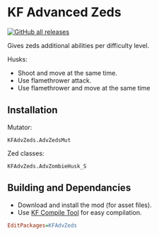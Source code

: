 # KF Advanced Zeds

[![GitHub all releases](https://img.shields.io/github/downloads/theengineertcr/KFAdvZeds/total)](https://github.com/theengineertcr/KFAdvZeds/releases)

Gives zeds additional abilities per difficulty level.

Husks:

- Shoot and move at the same time.
- Use flamethrower attack.
- Use flamethrower and move at the same time

## Installation

Mutator:

```unrealscript
KFAdvZeds.AdvZedsMut
```

Zed classes:

```unrealscript
KFAdvZeds.AdvZombieHusk_S
```

## Building and Dependancies

- Download and install the mod (for asset files).
- Use [KF Compile Tool](https://github.com/InsultingPros/KFCompileTool) for easy compilation.

```ini
EditPackages=KFAdvZeds
```
